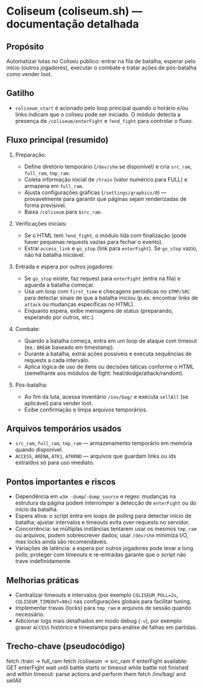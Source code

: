 # Coliseum (coliseum.sh) — documentação detalhada

## Propósito

Automatizar lutas no Coliseu público: entrar na fila de batalha, esperar pelo início (outros jogadores), executar o combate e tratar ações de pós-batalha como vender loot.

## Gatilho

- `coliseum_start` é acionado pelo loop principal quando o horário e/ou links indicam que o coliseu pode ser iniciado. O módulo detecta a presença de `/coliseum/enterFight` e `?end_fight` para controlar o fluxo.

## Fluxo principal (resumido)

1. Preparação:

   - Define diretório temporário (`/dev/shm` se disponível) e cria `src_ram`, `full_ram`, `tmp_ram`.
   - Coleta informação inicial de `/train` (valor numérico para FULL) e armazena em `full_ram`.
   - Ajusta configurações gráficas (`/settings/graphics/0`) — provavelmente para garantir que páginas sejam renderizadas de forma previsível.
   - Baixa `/coliseum` para `$src_ram`.

2. Verificações iniciais:

   - Se o HTML tem `?end_fight`, o módulo lida com finalização (pode haver pequenas requests vazias para fechar o evento).
   - Extrai `access_link` e `go_stop` (link para `enterFight`). Se `go_stop` vazio, não há batalha iniciável.

3. Entrada e espera por outros jogadores:

   - Se `go_stop` existe, faz request para `enterFight` (entra na fila) e aguarda a batalha começar.
   - Usa um loop com `first_time` e checagens periódicas no `$TMP/SRC` para detectar sinais de que a batalha iniciou (p.ex. encontrar links de `attack` ou mudanças específicas no HTML).
   - Enquanto espera, exibe mensagens de status (preparando, esperando por outros, etc.).

4. Combate:

   - Quando a batalha começa, entra em um loop de ataque com timeout (ex.: `BREAK` baseado em timestamp).
   - Durante a batalha, extrai ações possíveis e executa sequências de requests a cada intervalo.
   - Aplica lógica de uso de itens ou decisões táticas conforme o HTML (semelhante aos módulos de fight: heal/dodge/attack/random).

5. Pós-batalha:
   - Ao fim da luta, acessa inventário `/inv/bag/` e executa `sellAll` (se aplicável) para vender loot.
   - Exibe confirmação e limpa arquivos temporários.

## Arquivos temporários usados

- `src_ram`, `full_ram`, `tmp_ram` — armazenamento temporário em memória quando disponível.
- `ACCESS`, `ARENA`, `ATK1`, `ATKRND` — arquivos que guardam links ou ids extraídos só para uso imediato.

## Pontos importantes e riscos

- Dependência em `w3m -dump`/`-dump_source` e regex: mudanças na estrutura da página podem interromper a detecção de `enterFight` ou do início da batalha.
- Espera ativa: o script entra em loops de polling para detectar início de batalha; ajustar intervalos e timeouts evita over-requests no servidor.
- Concorrência: se múltiplas instâncias tentarem usar os mesmos `tmp_ram` ou arquivos, podem sobrescrever dados; usar `/dev/shm` minimiza I/O, mas locks ainda são recomendáveis.
- Variações de latência: a espera por outros jogadores pode levar a long polls; proteger com timeouts e re-entradas garante que o script não trave indefinidamente.

## Melhorias práticas

- Centralizar timeouts e intervalos (por exemplo `COLISEUM_POLL=2s`, `COLISEUM_TIMEOUT=90s`) nas configurações globais para facilitar tuning.
- Implementar travas (locks) para `tmp_ram` e arquivos de sessão quando necessário.
- Adicionar logs mais detalhados em modo debug (`-v`), por exemplo gravar `ACCESS` histórico e timestamps para análise de falhas em partidas.

## Trecho-chave (pseudocódigo)

fetch /train -> full_ram
fetch /coliseum -> src_ram
if enterFight available:
GET enterFight
wait until battle starts or timeout
while battle not finished and within timeout:
parse actions and perform them
fetch /inv/bag/ and sellAll
